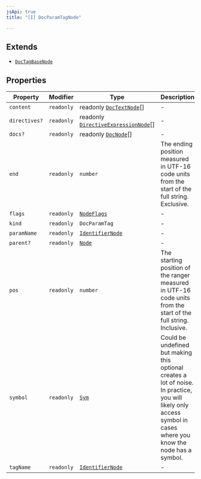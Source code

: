 ```yaml
---
jsApi: true
title: "[I] DocParamTagNode"

---
```

## Extends

- [`DocTagBaseNode`](DocTagBaseNode.md)

## Properties

| Property | Modifier | Type | Description | Overrides | Inherited from |
| ------ | ------ | ------ | ------ | ------ | ------ |
| `content` | `readonly` | readonly [`DocTextNode`](DocTextNode.md)[] | - | - | [`DocTagBaseNode`](DocTagBaseNode.md).`content` |
| `directives?` | `readonly` | readonly [`DirectiveExpressionNode`](DirectiveExpressionNode.md)[] | - | - | [`DocTagBaseNode`](DocTagBaseNode.md).`directives` |
| `docs?` | `readonly` | readonly [`DocNode`](DocNode.md)[] | - | - | [`DocTagBaseNode`](DocTagBaseNode.md).`docs` |
| `end` | `readonly` | `number` | The ending position measured in UTF-16 code units from the start of the full string. Exclusive. | - | [`DocTagBaseNode`](DocTagBaseNode.md).`end` |
| `flags` | `readonly` | [`NodeFlags`](../enumerations/NodeFlags.md) | - | - | [`DocTagBaseNode`](DocTagBaseNode.md).`flags` |
| `kind` | `readonly` | `DocParamTag` | - | [`DocTagBaseNode`](DocTagBaseNode.md).`kind` | - |
| `paramName` | `readonly` | [`IdentifierNode`](IdentifierNode.md) | - | - | - |
| `parent?` | `readonly` | [`Node`](../type-aliases/Node.md) | - | - | [`DocTagBaseNode`](DocTagBaseNode.md).`parent` |
| `pos` | `readonly` | `number` | The starting position of the ranger measured in UTF-16 code units from the start of the full string. Inclusive. | - | [`DocTagBaseNode`](DocTagBaseNode.md).`pos` |
| `symbol` | `readonly` | [`Sym`](Sym.md) | Could be undefined but making this optional creates a lot of noise. In practice, you will likely only access symbol in cases where you know the node has a symbol. | - | [`DocTagBaseNode`](DocTagBaseNode.md).`symbol` |
| `tagName` | `readonly` | [`IdentifierNode`](IdentifierNode.md) | - | - | [`DocTagBaseNode`](DocTagBaseNode.md).`tagName` |
